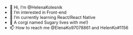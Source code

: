 - 👋 Hi, I’m @HelenaKolesnik
- 👀 I’m interested in Front-end
- 🌱 I’m currently learning React/React Native
- 💞️ A corgi named Sugary lives with me!)
- 📫 How to reach me @ElenaKo97078861 and HelenKo#1156

<!---
HelenaKolesnik/HelenaKolesnik is a ✨ special ✨ repository because its `README.md` (this file) appears on your GitHub profile.
You can click the Preview link to take a look at your changes.
--->
